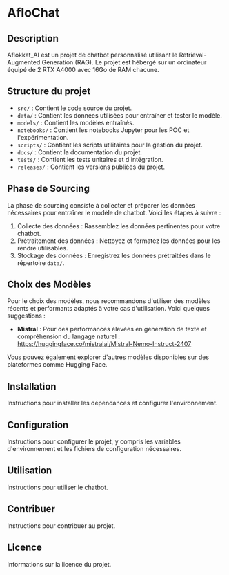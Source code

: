 # AfloChat

## Description

Aflokkat_AI est un projet de chatbot personnalisé utilisant le Retrieval-Augmented Generation (RAG). Le projet est hébergé sur un ordinateur équipé de 2 RTX A4000 avec 16Go de RAM chacune.

## Structure du projet

- `src/` : Contient le code source du projet.
- `data/` : Contient les données utilisées pour entraîner et tester le modèle.
- `models/` : Contient les modèles entraînés.
- `notebooks/` : Contient les notebooks Jupyter pour les POC et l'expérimentation.
- `scripts/` : Contient les scripts utilitaires pour la gestion du projet.
- `docs/` : Contient la documentation du projet.
- `tests/` : Contient les tests unitaires et d'intégration.
- `releases/` : Contient les versions publiées du projet.

## Phase de Sourcing

La phase de sourcing consiste à collecter et préparer les données nécessaires pour entraîner le modèle de chatbot. Voici les étapes à suivre :

1. Collecte des données : Rassemblez les données pertinentes pour votre chatbot.
2. Prétraitement des données : Nettoyez et formatez les données pour les rendre utilisables.
3. Stockage des données : Enregistrez les données prétraitées dans le répertoire `data/`.

## Choix des Modèles

Pour le choix des modèles, nous recommandons d'utiliser des modèles récents et performants adaptés à votre cas d'utilisation. Voici quelques suggestions :

- **Mistral** : Pour des performances élevées en génération de texte et compréhension du langage naturel : https://huggingface.co/mistralai/Mistral-Nemo-Instruct-2407

Vous pouvez également explorer d'autres modèles disponibles sur des plateformes comme Hugging Face.

## Installation

Instructions pour installer les dépendances et configurer l'environnement.

## Configuration

Instructions pour configurer le projet, y compris les variables d'environnement et les fichiers de configuration nécessaires.

## Utilisation

Instructions pour utiliser le chatbot.

## Contribuer

Instructions pour contribuer au projet.

## Licence

Informations sur la licence du projet.
